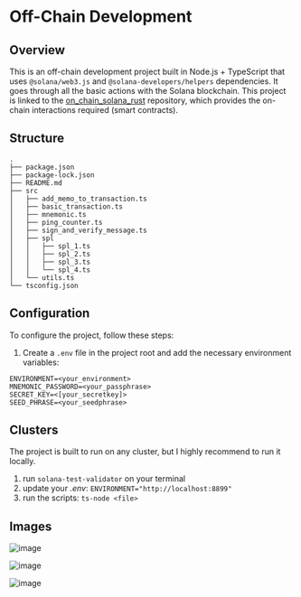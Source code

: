 # Off-Chain Development

## Overview

This is an off-chain development project built in Node.js + TypeScript that uses `@solana/web3.js` and `@solana-developers/helpers` dependencies. It goes through all the basic actions with the Solana blockchain.
This project is linked to the [on_chain_solana_rust](https://github.com/benjaminPla/on_chain_solana_rust) repository, which provides the on-chain interactions required (smart contracts).

## Structure

```
.
├── package.json
├── package-lock.json
├── README.md
├── src
│   ├── add_memo_to_transaction.ts
│   ├── basic_transaction.ts
│   ├── mnemonic.ts
│   ├── ping_counter.ts
│   ├── sign_and_verify_message.ts
│   ├── spl
│   │   ├── spl_1.ts
│   │   ├── spl_2.ts
│   │   ├── spl_3.ts
│   │   └── spl_4.ts
│   └── utils.ts
└── tsconfig.json
```

## Configuration

To configure the project, follow these steps:

1. Create a `.env` file in the project root and add the necessary environment variables:

```
ENVIRONMENT=<your_environment>
MNEMONIC_PASSWORD=<your_passphrase>
SECRET_KEY=<[your_secretkey]>
SEED_PHRASE=<your_seedphrase>
```

## Clusters

The project is built to run on any cluster, but I highly recommend to run it locally.

1. run `solana-test-validator` on your terminal
2. update your _.env_: `ENVIRONMENT="http://localhost:8899"`
3. run the scripts: `ts-node <file>`

## Images

![image](https://github.com/user-attachments/assets/86880a49-599d-4c26-ad27-579b8e7bad12)

![image](https://github.com/user-attachments/assets/1e84b01b-095f-4f3a-8940-7c21912ebf8b)

![image](https://github.com/user-attachments/assets/4911bb5d-5626-4fa9-96fc-0c36831b0eee)
